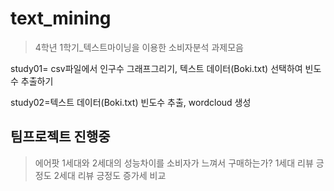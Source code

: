 # text_mining
>4학년 1학기_텍스트마이닝을 이용한 소비자분석 과제모음

study01= csv파일에서 인구수 그래프그리기, 텍스트 데이터(Boki.txt) 선택하여 빈도수 추출하기

study02=텍스트 데이터(Boki.txt) 빈도수 추출, wordcloud 생성

## 팀프로젝트 진행중
>에어팟 1세대와 2세대의 성능차이를 소비자가 느껴서 구매하는가? 1세대 리뷰 긍정도 2세대 리뷰 긍정도 증가세 비교
